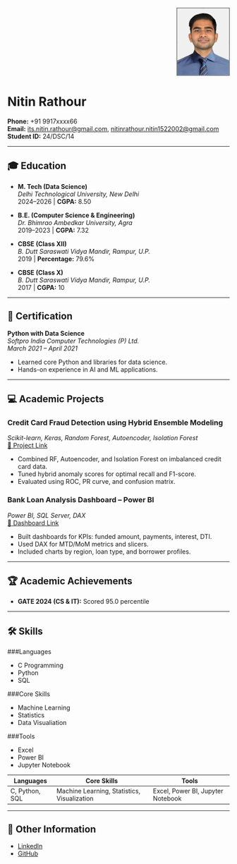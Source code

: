 <p align="right">
  <img src="https://github.com/its-nitin-rathour/Resume/blob/main/Img.jpg" alt="Nitin Rathour" width="120" />
</p>

# Nitin Rathour

**Phone:** +91 9917xxxx66  
**Email:** its.nitin.rathour@gmail.com, nitinrathour.nitin1522002@gmail.com  
**Student ID:** 24/DSC/14  

---

## 🎓 Education

- **M. Tech (Data Science)**  
  *Delhi Technological University, New Delhi*  
  2024–2026 | **CGPA:** 8.50

- **B.E. (Computer Science & Engineering)**  
  *Dr. Bhimrao Ambedkar University, Agra*  
  2019–2023 | **CGPA:** 7.32

- **CBSE (Class XII)**  
  *B. Dutt Saraswati Vidya Mandir, Rampur, U.P.*  
  2019 | **Percentage:** 79.6%

- **CBSE (Class X)**  
  *B. Dutt Saraswati Vidya Mandir, Rampur, U.P.*  
  2017 | **CGPA:** 10

---

## 📜 Certification

**Python with Data Science**  
*Softpro India Computer Technologies (P) Ltd.*  
_March 2021 – April 2021_

- Learned core Python and libraries for data science.
- Hands-on experience in AI and ML applications.

---

## 💻 Academic Projects

### Credit Card Fraud Detection using Hybrid Ensemble Modeling  
*Scikit-learn, Keras, Random Forest, Autoencoder, Isolation Forest*  
[🔗 Project Link](https://github.com/its-nitin-rathour/Credit-Card-Fraud-Detection-using-Hybrid-Ensemble-Modeling)

- Combined RF, Autoencoder, and Isolation Forest on imbalanced credit card data.
- Tuned hybrid anomaly scores for optimal recall and F1-score.
- Evaluated using ROC, PR curve, and confusion matrix.

### Bank Loan Analysis Dashboard – Power BI  
*Power BI, SQL Server, DAX*  
[🔗 Dashboard Link](https://github.com/its-nitin-rathour/Bank-Loan-Analysis-Dashboard-Power-Bi)

- Built dashboards for KPIs: funded amount, payments, interest, DTI.
- Used DAX for MTD/MoM metrics and slicers.
- Included charts by region, loan type, and borrower profiles.

---

## 🏆 Academic Achievements

- **GATE 2024 (CS & IT):** Scored 95.0 percentile

---

## 🛠 Skills
###Languages
- C Programming
- Python
- SQL

###Core Skills
- Machine Learning
- Statistics
- Data Visualiation

###Tools
- Excel
- Power BI
- Jupyter Notebook

| Languages        | Core Skills                                 | Tools                |
|------------------|----------------------------------------------|----------------------|
| C, Python, SQL   | Machine Learning, Statistics, Visualization | Excel, Power BI, Jupyter Notebook |

---

## 🔗 Other Information

- [LinkedIn](https://www.linkedin.com/in/its-nitin-rathour/)
- [GitHub](https://github.com/its-nitin-rathour)

